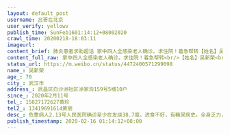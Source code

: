 ```yaml
---
layout: default_post
username: 吕哥在北京
user_verify: yellowv
publish_time: SunFeb1601:14:12+08002020
crawl_time: 20200218-18:03:11
imageurl: 
content_brief: 肺炎患者求助超话 家中四人全感染老人确诊。求住院！着急帮转【姓名】吴新荣【年龄】70【所在城市】武汉市【所在小区、社区】武昌区白沙洲社区涂家沟159号5楼10户【患病时间】2020年2月11号 【联系方式】15827172627  黄珍【其他紧急联系人】13419691614 黄丽【病情描述】 危重病人 2.13 ...全文
content_full_raw: 家中四人全感染老人确诊。求住院！着急帮转<br/>【姓名】吴新荣<br/>【年龄】70<br/>【所在城市】武汉市<br/>【所在小区、社区】武昌区白沙洲社区涂家沟159号5楼10户<br/>【患病时间】2020年2月11号<br/>【联系方式】15827172627黄珍<br/>【其他紧急联系人】13419691614黄丽<br/>【病情描述】危重病人<br/>2.13号人民医院确诊<br/>至少在发烧38.7度。进食不好，有糖尿病史。全身乏力，想睡觉。二个女儿疑似新冠，需要隔离观察。家里没有15岁以下小孩。家中五口人，患者老伴已因肺炎去世，家中四人全感染，现在就吴新荣老人确诊。求住院！<adata-url="http://t.cn/ELT0hke"href="http://weibo.com/p/1001018008611000000000000"data-hide=""><spanclass='url-icon'><imgstyle='width:1rem;height:1rem'src='https://h5.sinaimg.cn/upload/2015/09/25/3/timeline_card_small_location_default.png'></span><spanclass="surl-text">北京</span></a>
status_url: https://m.weibo.cn/status/4472400571299098
name_: 吴新荣
age_: 70
city_: 武汉市
address_: 武昌区白沙洲社区涂家沟159号5楼10户
since_: 2020年2月11号
tel_: 15827172627黄珍
tel2_: 13419691614黄丽
desc_: 危重病人2.13号人民医院确诊至少在发烧38.7度。进食不好，有糖尿病史。全身乏力，想睡觉。二个女儿疑似新冠，需要隔离观察。家里没有15岁以下小孩。家中五口人，患者老伴已因肺炎去世，家中四人全感染，现在就吴新荣老人确诊。求住院！<adata-url="http//t.cn/ELT0hke"href="http//weibo.com/p/1001018008611000000000000"data-hide=""><spanclass='url-icon'><imgstyle='width1rem;height1rem'src='https//h5.sinaimg.cn/upload/2015/09/25/3/timeline_card_small_location_default.png'></span><spanclass="surl-text">北京</span></a>
publish_timestamp: 2020-02-16 01:14:12+08:00
---
```

